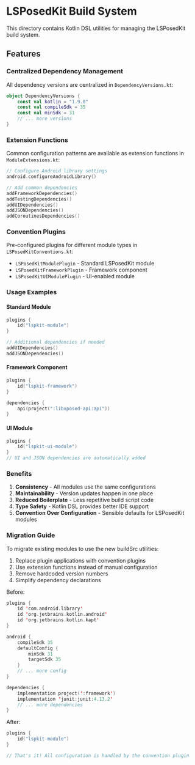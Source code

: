 # LSPosedKit Build System

This directory contains Kotlin DSL utilities for managing the LSPosedKit build system.

## Features

### Centralized Dependency Management

All dependency versions are centralized in `DependencyVersions.kt`:

```kotlin
object DependencyVersions {
    const val kotlin = "1.9.0"
    const val compileSdk = 35
    const val minSdk = 31
    // ... more versions
}
```

### Extension Functions

Common configuration patterns are available as extension functions in `ModuleExtensions.kt`:

```kotlin
// Configure Android library settings
android.configureAndroidLibrary()

// Add common dependencies
addFrameworkDependencies()
addTestingDependencies()
addUIDependencies()
addJSONDependencies()
addCoroutinesDependencies()
```

### Convention Plugins

Pre-configured plugins for different module types in `LSPosedKitConventions.kt`:

- `LSPosedKitModulePlugin` - Standard LSPosedKit module
- `LSPosedKitFrameworkPlugin` - Framework component
- `LSPosedKitUIModulePlugin` - UI-enabled module

### Usage Examples

#### Standard Module
```kotlin
plugins {
    id("lspkit-module")
}

// Additional dependencies if needed
addUIDependencies()
addJSONDependencies()
```

#### Framework Component
```kotlin
plugins {
    id("lspkit-framework")
}

dependencies {
    api(project(":libxposed-api:api"))
}
```

#### UI Module
```kotlin
plugins {
    id("lspkit-ui-module")
}
// UI and JSON dependencies are automatically added
```

### Benefits

1. **Consistency** - All modules use the same configurations
2. **Maintainability** - Version updates happen in one place  
3. **Reduced Boilerplate** - Less repetitive build script code
4. **Type Safety** - Kotlin DSL provides better IDE support
5. **Convention Over Configuration** - Sensible defaults for LSPosedKit modules

### Migration Guide

To migrate existing modules to use the new buildSrc utilities:

1. Replace plugin applications with convention plugins
2. Use extension functions instead of manual configuration
3. Remove hardcoded version numbers
4. Simplify dependency declarations

Before:
```kotlin
plugins {
    id 'com.android.library'
    id 'org.jetbrains.kotlin.android'
    id 'org.jetbrains.kotlin.kapt'
}

android {
    compileSdk 35
    defaultConfig {
        minSdk 31
        targetSdk 35
    }
    // ... more config
}

dependencies {
    implementation project(':framework')
    implementation 'junit:junit:4.13.2'
    // ... more dependencies
}
```

After:
```kotlin
plugins {
    id("lspkit-module")
}

// That's it! All configuration is handled by the convention plugin
``` 